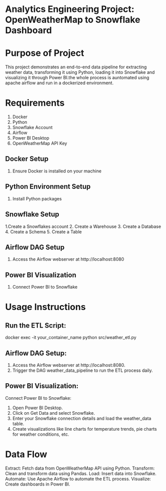 # Analytics Engineering Project: OpenWeatherMap to Snowflake Dashboard

# Purpose of Project
This project demonstrates an end-to-end data pipeline for extracting weather data, transforming it using Python, loading it into Snowflake and visualizing it through Power BI.the whole process is auntomated using apache airflow and run in a dockerized environment.


# Requirements
1. Docker
2. Python 
3. Snowflake Account
4. Airflow
5. Power BI Desktop
6. OpenWeatherMap API Key

## Docker Setup
1. Ensure Docker is installed on your machine

## Python Environment Setup
1. Install Python packages

## Snowflake Setup
1.Create a Snowflakes account
2. Create a Warehouse
3. Create a Database
4. Create a Schema
5. Create a Table

## Airflow DAG Setup
1. Access the Airflow webserver at http://localhost:8080

## Power BI Visualization
1. Connect Power BI to Snowflake


# Usage Instructions
## Run the ETL Script:
docker exec -it your_container_name python src/weather_etl.py

## Airflow DAG Setup:
1. Access the Airflow webserver at http://localhost:8080.
2. Trigger the DAG weather_data_pipeline to run the ETL process daily.

## Power BI Visualization:
Connect Power BI to Snowflake:
1. Open Power BI Desktop.
2. Click on Get Data and select Snowflake.
3. Enter your Snowflake connection details and load the weather_data table.
4. Create visualizations like line charts for temperature trends, pie charts for weather conditions, etc.

# Data Flow
Extract: Fetch data from OpenWeatherMap API using Python.
Transform: Clean and transform data using Pandas.
Load: Insert data into Snowflake.
Automate: Use Apache Airflow to automate the ETL process.
Visualize: Create dashboards in Power BI.


